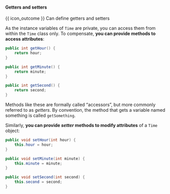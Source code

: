 <div id="title">

#### Getters and setters

</div>

<span id="prereqs"></span>

<span id="outcomes">{{ icon_outcome }} Can define getters and setters</span>

<div id="body">

As the instance variables of `Time` are private, you can access them from within the `Time` class only. To compensate, **you can provide methods to access attributes**:

```java
public int getHour() {
    return hour;
}

public int getMinute() {
    return minute;
}

public int getSecond() {
    return second;
}
```

Methods like these are formally called “accessors”, but more commonly referred to as _getters_. By convention, the method that gets a variable named something is called `getSomething`.

Similarly, **you can provide _setter_ methods to modify attributes** of a `Time` object:

```java
public void setHour(int hour) {
    this.hour = hour;
}

public void setMinute(int minute) {
    this.minute = minute;
}

public void setSecond(int second) {
    this.second = second;
}
```

</div>

<div id="extras">
  <include src="exercisesPanel.md" boilerplate />
</div>